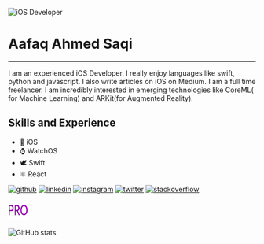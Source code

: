 
![iOS Developer](https://arturssmirnovs.github.io/github-profile-readme-generator/images/banner.png)
# Aafaq Ahmed Saqi
---

I am an experienced iOS Developer. I really enjoy languages like swift, python and javascript. I also write articles on iOS on Medium. I am a full time freelancer. I am incredibly interested in emerging technologies like CoreML( for Machine Learning) and ARKit(for Augmented Reality).

## Skills and Experience
* 📱 iOS
* ⌚️ WatchOS
* 🕊️ Swift
* ⚛️ React



[<img src='https://cdn.jsdelivr.net/npm/simple-icons@3.0.1/icons/github.svg' alt='github' height='40'>](https://github.com/AafaqAhmed6296)  [<img src='https://cdn.jsdelivr.net/npm/simple-icons@3.0.1/icons/linkedin.svg' alt='linkedin' height='40'>](https://www.linkedin.com/in/www.linkedin.com/in/afaqsaqi/)  [<img src='https://cdn.jsdelivr.net/npm/simple-icons@3.0.1/icons/instagram.svg' alt='instagram' height='40'>](https://www.instagram.com/https://www.instagram.com/aaf.u.u//)  [<img src='https://cdn.jsdelivr.net/npm/simple-icons@3.0.1/icons/twitter.svg' alt='twitter' height='40'>](https://twitter.com/https://twitter.com/afaq_saqi)  [<img src='https://cdn.jsdelivr.net/npm/simple-icons@3.0.1/icons/stackoverflow.svg' alt='stackoverflow' height='40'>](https://stackoverflow.com/users/https://stackoverflow.com/users/14268481/aafaq)  

<a href='https://github.com/pricing'><img src='https://raw.githubusercontent.com/acervenky/animated-github-badges/master/assets/pro.gif' width='40' height='40'></a> 

![GitHub stats](https://github-readme-stats.vercel.app/api?username=AafaqAhmed6296&show_icons=true&count_private=true)  


